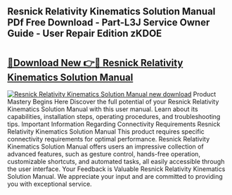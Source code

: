## Resnick Relativity Kinematics Solution Manual PDf Free Download - Part-L3J Service Owner Guide - User Repair Edition zKDOE

# <h2><a href="http://bc67044.oget.top/?id=Resnick+Relativity+Kinematics+Solution+Manual">🔗Download New 👉🔴 Resnick Relativity Kinematics Solution Manual</a></h2>

[![Resnick Relativity Kinematics Solution Manual new download](https://i.imgur.com/5g1atiW.png)](http://bc67044.oget.top/?id=Resnick+Relativity+Kinematics+Solution+Manual)
Product Mastery Begins Here Discover the full potential of your Resnick Relativity Kinematics Solution Manual with this user manual. Learn about its capabilities, installation steps, operating procedures, and troubleshooting tips. Important Information Regarding Connectivity Requirements Resnick Relativity Kinematics Solution Manual This product requires specific connectivity requirements for optimal performance. Resnick Relativity Kinematics Solution Manual offers users an impressive collection of advanced features, such as gesture control, hands-free operation, customizable shortcuts, and automated tasks, all easily accessible through the user interface. Your Feedback is Valuable Resnick Relativity Kinematics Solution Manual. We appreciate your input and are committed to providing you with exceptional service.
